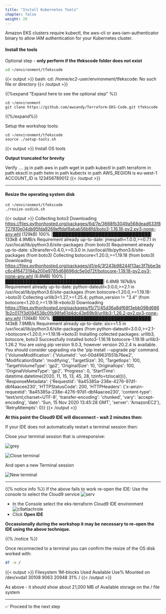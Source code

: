```yaml
---
title: "Install Kubernetes Tools"
chapter: false
weight: 20
---
```


Amazon EKS clusters require kubectl, the aws-cli or aws-iam-authenticator
binary to allow IAM authentication for your Kubernetes cluster.

<!--
When you fist open the IDE you will see the auto load of the git hub repo in the terminal

{{< output >}}
/tmp/git-cloning-runner-1605447789774-026172363884.sh
~/environment $ /tmp/git-cloning-runner-1605447789774-026172363884.sh
Cloning into '/home/ec2-user/environment/tfekscode'...
remote: Enumerating objects: 1032, done.
remote: Counting objects: 100% (1032/1032), done.
remote: Compressing objects: 100% (549/549), done.
remote: Total 1032 (delta 530), reused 976 (delta 474), pack-reused 0
Receiving objects: 100% (1032/1032), 393.22 KiB | 493.00 KiB/s, done.
Resolving deltas: 100% (530/530), done.

Navigate to your cloned repository by typing "cd /home/ec2-user/environment/tfekscode" to start working with "https://github.com/awsandy/Terraform-EKS-Code.git"

To set your display name run "git config --global user.name YOUR_USER_NAME"
To set your display email run "git config --global user.email YOUR_EMAIL_ADDRESS"

~/environment $ 

{{< /output >}}
-->

#### Install the tools

Optional step - **only perform if the tfekscode folder does not exist**
```bash
cd ~/environment/tfekscode
```
{{< output >}}
bash: cd: /home/ec2-user/environment/tfekscode: No such file or directory
{{< /output >}}

{{%expand "Expand here to see the optional step" %}}
```
cd ~/environment
git clone https://github.com/awsandy/Terraform-EKS-Code.git tfekscode
```
{{%/expand%}}

Setup the workshop tools:

```
cd ~/environment/tfekscode
source ./setup-tools.sh
```

{{< output >}}
Install OS tools

**Output truncated for brevity**

Verify ....
jq in path
aws in path
wget in path
kubectl in path
terraform in path
eksctl in path
helm in path
kubectx in path
AWS_REGION is eu-west-1
ACCOUNT_ID is 123456789012
{{< /output >}}

---

#### Resize the operating system disk

```
cd ~/environment/tfekscode
./resize-osdisk.sh
```

{{< output >}}
Collecting boto3
  Downloading https://files.pythonhosted.org/packages/6d/7e/3668fb3049a568dead633f8727810e04db95fda9269effdaf8abab56b8fd/boto3-1.16.18-py2.py3-none-any.whl (129kB)
    100% |████████████████████████████████| 133kB 4.9MB/s 
Requirement already up-to-date: jmespath<1.0.0,>=0.7.1 in /usr/local/lib/python3.6/site-packages (from boto3)
Requirement already up-to-date: s3transfer<0.4.0,>=0.3.0 in /usr/local/lib/python3.6/site-packages (from boto3)
Collecting botocore<1.20.0,>=1.19.18 (from boto3)
  Downloading https://files.pythonhosted.org/packages/d1/e4/3f243b98244f13ac3f7bbe3ec6c4f8473194a200e9785d68696dc5e0d72f/botocore-1.19.18-py2.py3-none-any.whl (6.8MB)
    100% |████████████████████████████████| 6.8MB 197kB/s 
Requirement already up-to-date: python-dateutil<3.0.0,>=2.1 in /usr/local/lib/python3.6/site-packages (from botocore<1.20.0,>=1.19.18->boto3)
Collecting urllib3<1.27,>=1.25.4; python_version != "3.4" (from botocore<1.20.0,>=1.19.18->boto3)
  Downloading https://files.pythonhosted.org/packages/f5/71/45d36a8df68f3ebb098d6861b2c017f3d094538c0fb98fa61d4dc43e69b9/urllib3-1.26.2-py2.py3-none-any.whl (136kB)
    100% |████████████████████████████████| 143kB 7.9MB/s 
Requirement already up-to-date: six>=1.5 in /usr/local/lib/python3.6/site-packages (from python-dateutil<3.0.0,>=2.1->botocore<1.20.0,>=1.19.18->boto3)
Installing collected packages: urllib3, botocore, boto3
Successfully installed boto3-1.16.18 botocore-1.19.18 urllib3-1.26.2
You are using pip version 9.0.3, however version 20.2.4 is available.
You should consider upgrading via the 'pip install --upgrade pip' command.
{'VolumeModification': {'VolumeId': 'vol-00d49631551b76ee2', 'ModificationState': 'modifying', 'TargetSize': 30, 'TargetIops': 100, 'TargetVolumeType': 'gp2', 'OriginalSize': 10, 'OriginalIops': 100, 'OriginalVolumeType': 'gp2', 'Progress': 0, 'StartTime': datetime.datetime(2020, 11, 15, 13, 45, 28, tzinfo=tzlocal())}, 'ResponseMetadata': {'RequestId': '8a45385a-238e-4276-97d1-dbf4aacee230', 'HTTPStatusCode': 200, 'HTTPHeaders': {'x-amzn-requestid': '8a45385a-238e-4276-97d1-dbf4aacee230', 'content-type': 'text/xml;charset=UTF-8', 'transfer-encoding': 'chunked', 'vary': 'accept-encoding', 'date': 'Sun, 15 Nov 2020 13:45:28 GMT', 'server': 'AmazonEC2'}, 'RetryAttempts': 0}}
{{< /output >}}


**At this point the Cloud9 IDE will disconnect - wait 2 minutes then:**

If your IDE does not automatically restart a terminal session then:

Close your terminal session that is unresponsive:

![grey](/images/andyt/reboot-greyed.jpg)


![Close terminal](/images/andyt/close-term.jpg)

And open a new Terminal session

![New terminal](/images/andyt/New-Term.jpg) 


----

{{% notice info %}}
If the above fails to work re-open the IDE:
Use the console to select the Cloud9 service
![serv](/images/andyt/Services-cloud9.jpg)
- In the Console select the eks-terraform Cloud9 IDE environment
![c9attachrole](/images/andyt/OpenIDE.jpg)
- Click **Open IDE**
      
**Occassionally during the workshop it may be necessary to re-open the IDE using the above technique.**

{{% /notice %}}


Once reconnected to a terminal you can confirm the resize of the OS disk worked with:

```bash
df -m /
```
{{< output >}}
Filesystem     1M-blocks  Used Available Use% Mounted on
/dev/xvda1         30108  9063     20948  31% /
{{< /output >}}

As above - it should show about 21,000 MB of Available storage on the / file system

---

:white_check_mark: Proceed to the next step

